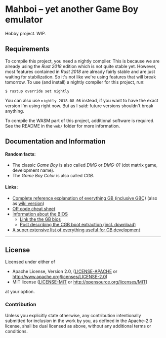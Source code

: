 Mahboi – yet another Game Boy emulator
======================================

Hobby project. WIP.


## Requirements

To compile this project, you need a nightly compiler. This is because we are already using the *Rust 2018* edition which is not quite stable yet. However, most features contained in *Rust 2018* are already fairly stable and are just waiting for stabilization. So it's not like we're using features that will break tomorrow. To use (and install) a nightly compiler for this project, run:

```
$ rustup override set nightly
```

You can also use `nightly-2018-08-06` instead, if you want to have the exact version I'm using right now. But as I said: future versions shouldn't break anything.

To compile the WASM part of this project, additional software is required. See the README in the `web/` folder for more information.

## Documentation and Information

#### Random facts:
- The classic *Game Boy* is also called *DMG* or *DMG-01* (dot matrix game, development name).
- The *Game Boy Color* is also called *CGB*.

#### Links:

- [Complete reference explanation of everything GB (inclusive GBC)](http://bgb.bircd.org/pandocs.htm) (also as [wiki version](http://gbdev.gg8.se/wiki/articles/Pan_Docs))
- [OP code cheat sheet](http://pastraiser.com/cpu/gameboy/gameboy_opcodes.html)
- [Information about the BIOS](http://gbdev.gg8.se/wiki/articles/Gameboy_Bootstrap_ROM)
    - [Link the the GB bios](http://www.neviksti.com/DMG/)
    - [Post describing the CGB boot extraction (incl. download)](https://web.archive.org/web/20091001114207/http://www.fpgb.org:80/?page_id=17)
- [A super extensive list of everything useful for GB development](https://github.com/avivace/awesome-gbdev)


---

## License

Licensed under either of

 * Apache License, Version 2.0, ([LICENSE-APACHE](LICENSE-APACHE) or http://www.apache.org/licenses/LICENSE-2.0)
 * MIT license ([LICENSE-MIT](LICENSE-MIT) or http://opensource.org/licenses/MIT)

at your option.

### Contribution

Unless you explicitly state otherwise, any contribution intentionally submitted
for inclusion in the work by you, as defined in the Apache-2.0 license, shall
be dual licensed as above, without any additional terms or conditions.
